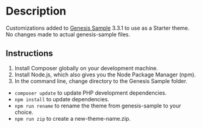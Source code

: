 # Description

Customizations added to [Genesis Sample](https://github.com/studiopress/genesis-sample) 3.3.1 to use as a Starter theme. No changes made to actual genesis-sample files.

## Instructions

1. Install Composer globally on your development machine.
2. Install Node.js, which also gives you the Node Package Manager (npm).
3. In the command line, change directory to the Genesis Sample folder.

- `composer update` to update PHP development dependencies.
- `npm install` to update dependencies.
- `npm run rename` to rename the theme from genesis-sample to your choice.
- `npm run zip` to create a new-theme-name.zip.